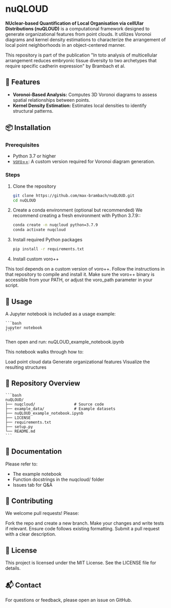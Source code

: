 # nuQLOUD

**NUclear-based Quantification of Local Organisation via cellUlar Distributions (nuQLOUD)** is a computational framework designed to generate organizational features from point clouds. It utilizes Voronoi diagrams and kernel density estimations to characterize the arrangement of local point neighborhoods in an object-centered manner.

This repository is part of the publication "In toto analysis of multicellular arrangement reduces embryonic tissue diversity to two archetypes that require specific cadherin expression" by Brambach et al.

## 🚀 Features

- **Voronoi-Based Analysis:** Computes 3D Voronoi diagrams to assess spatial relationships between points.
- **Kernel Density Estimation:** Estimates local densities to identify structural patterns.

## 📦 Installation

### Prerequisites

- Python 3.7 or higher
- [voro++](https://github.com/max-brambach/voro): A custom version required for Voronoi diagram generation.

### Steps

1. Clone the repository

   ```bash
   git clone https://github.com/max-brambach/nuQLOUD.git
   cd nuQLOUD
   ```
   
2. Create a conda environment (optional but recommended)
We recommend creating a fresh environment with Python 3.7.9::

    ```bash
    conda create -n nuqcloud python=3.7.9
    conda activate nuqcloud
    ```
    
3. Install required Python packages

    ```bash
    pip install -r requirements.txt
    ```
    
4. Install custom voro++

This tool depends on a custom version of voro++. Follow the instructions in that repository to compile and install it.
Make sure the voro++ binary is accessible from your PATH, or adjust the voro_path parameter in your script.

## 🧪 Usage

A Jupyter notebook is included as a usage example:

    ```bash
    jupyter notebook
    ```
    
Then open and run: nuQLOUD_example_notebook.ipynb

This notebook walks through how to:

Load point cloud data
Generate organizational features
Visualize the resulting structures

## 📂 Repository Overview

    ```bash
    nuQLOUD/
    ├── nuqcloud/                 # Source code
    ├── example_data/             # Example datasets
    ├── nuQLOUD_example_notebook.ipynb
    ├── LICENSE
    ├── requirements.txt
    ├── setup.py
    └── README.md
    ```
   
## 📖 Documentation

Please refer to:

* The example notebook
* Function docstrings in the nuqcloud/ folder
* Issues tab for Q&A


## 🤝 Contributing

We welcome pull requests! Please:

Fork the repo and create a new branch.
Make your changes and write tests if relevant.
Ensure code follows existing formatting.
Submit a pull request with a clear description.


## 📄 License

This project is licensed under the MIT License. See the LICENSE file for details.


## 📬 Contact

For questions or feedback, please open an issue on GitHub.
